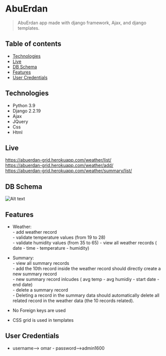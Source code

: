 # AbuErdan
> AbuErdan app made with django framework, Ajax, and django templates.

## Table of contents
* [Technologies](#technologies)
* [Live](#live)
* [DB Schema](#db-schema)
* [Features](#features)
* [User Credentials](#user-credentials)


## Technologies
* Python 3.9
* Django 2.2.19
* Ajax
* JQuery
* Css
* Html

## Live
https://abuerdan-grid.herokuapp.com/weather/list/  
https://abuerdan-grid.herokuapp.com/weather/add/  
https://abuerdan-grid.herokuapp.com/weather/summary/list/  

## DB Schema
![Alt text](https://github.com/OmarFateh/Doctor-Online-Task-API/blob/main/Doctor%20Online%20db.png?raw=true)

## Features
* Weather:  
      - add weather record  
      - validate temperature values (from 19 to 28)  
      - validate humidity values (from 35 to 65)
      - view all weather records ( date - time - temperature - humidity)      

* Summary:  
      - view all summary records    
      - add the 10th record inside the weather record should directly create a new summary record    
      - new summary record inlcudes ( avg temp - avg humidiy - start date - end date)  
      - delete a summary record     
      - Deleting a record in the summary data should automatically delete all related record in the weather data (the 10 records related).     

* No Foreign keys are used  
* CSS grid is used in templates  

## User Credentials
* username--> omar  - password-->admin1600  
